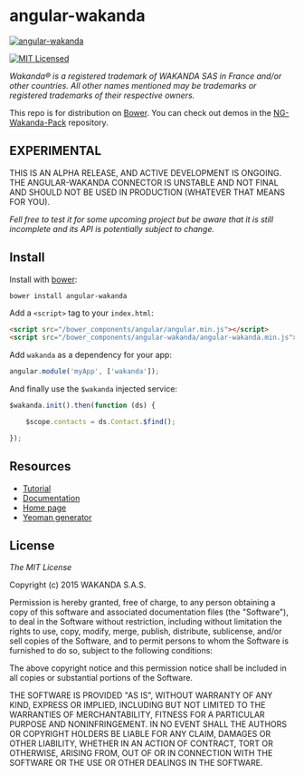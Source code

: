 # angular-wakanda

[![ angular-wakanda ](http://www.wakanda.org/sites/default/files/medias/128.png)](http://www.wakanda.org/angular-wakanda/)

[![MIT Licensed](http://img.shields.io/badge/license-MIT-blue.svg?style=flat)](#license)


*Wakanda® is a registered trademark of WAKANDA SAS in France and/or other countries. All other names mentioned may be trademarks or registered trademarks of their respective owners.*

This repo is for distribution on [Bower](http://bower.io/). You can check out demos
in the [NG-Wakanda-Pack](https://github.com/Wakanda/NG-Wakanda-Pack/) repository.


## EXPERIMENTAL

THIS IS AN ALPHA RELEASE, AND ACTIVE DEVELOPMENT IS ONGOING. THE ANGULAR-WAKANDA CONNECTOR IS UNSTABLE AND NOT FINAL AND SHOULD NOT BE USED IN PRODUCTION (WHATEVER THAT MEANS FOR YOU).

*Fell free to test it for some upcoming project but be aware that it is still incomplete and its API is potentially subject to change.*

## Install

Install with [bower](http://bower.io):

```shell
bower install angular-wakanda
```

Add a `<script>` tag to your `index.html`:

```html
<script src="/bower_components/angular/angular.min.js"></script>
<script src="/bower_components/angular-wakanda/angular-wakanda.min.js"></script>
```

Add `wakanda` as a dependency for your app:

```javascript
angular.module('myApp', ['wakanda']);
```

And finally use the `$wakanda` injected service:

```javascript
$wakanda.init().then(function (ds) {

	$scope.contacts = ds.Contact.$find();

});
```

## Resources

* [Tutorial](https://wakanda.github.io/NG-Wakanda-Pack)
* [Documentation](http://doc.wakanda.org/Wakanda/help/Title/en/page4419.html)
* [Home page](http://www.wakanda.org/angular-wakanda/)
* [Yeoman generator](https://www.npmjs.org/package/generator-angular-wakanda)

## License 

*The MIT License*

Copyright (c) 2015 WAKANDA S.A.S.

Permission is hereby granted, free of charge, to any person obtaining a copy of this software and associated documentation files (the "Software"), to deal in the Software without restriction, including without limitation the rights to use, copy, modify, merge, publish, distribute, sublicense, and/or sell copies of the Software, and to permit persons to whom the Software is furnished to do so, subject to the following conditions:

The above copyright notice and this permission notice shall be included in all copies or substantial portions of the Software.

THE SOFTWARE IS PROVIDED "AS IS", WITHOUT WARRANTY OF ANY KIND, EXPRESS OR IMPLIED, INCLUDING BUT NOT LIMITED TO THE WARRANTIES OF MERCHANTABILITY, FITNESS FOR A PARTICULAR PURPOSE AND NONINFRINGEMENT. IN NO EVENT SHALL THE AUTHORS OR COPYRIGHT HOLDERS BE LIABLE FOR ANY CLAIM, DAMAGES OR OTHER LIABILITY, WHETHER IN AN ACTION OF CONTRACT, TORT OR OTHERWISE, ARISING FROM, OUT OF OR IN CONNECTION WITH THE SOFTWARE OR THE USE OR OTHER DEALINGS IN THE SOFTWARE.
